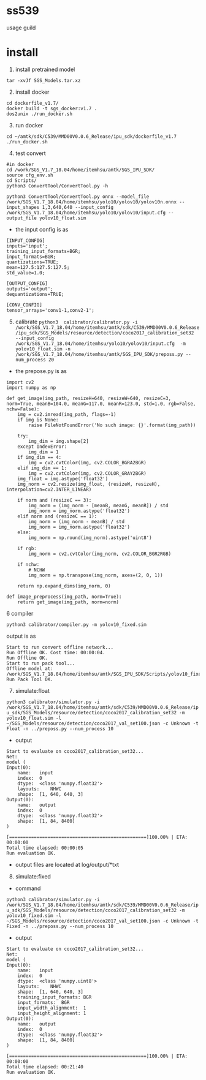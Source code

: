 # ss539
usage guild

# install
1. install pretrained model 
```
tar -xvJf SGS_Models.tar.xz
```
2. install docker
``` 
cd dockerfile_v1.7/
docker build -t sgs_docker:v1.7 .
dos2unix ./run_docker.sh 
```
3. run docker
```
cd ~/amtk/sdk/C539/MMD00V0.0.6_Release/ipu_sdk/dockerfile_v1.7
./run_docker.sh 
```

4. test convert
```
#in docker
cd /work/SGS_V1.7_18.04/home/itemhsu/amtk/SGS_IPU_SDK/
source cfg_env.sh
cd Scripts/
python3 ConvertTool/ConvertTool.py -h
```
```python3 ConvertTool/ConvertTool.py onnx --model_file /work/SGS_V1.7_18.04/home/itemhsu/yolo10/yolov10/yolov10n.onnx --input_shapes 1,3,640,640 --input_config /work/SGS_V1.7_18.04/home/itemhsu/yolo10/yolov10/input.cfg --output_file yolov10_float.sim```
* the input config is as
```
[INPUT_CONFIG]
inputs='input';
training_input_formats=BGR;
input_formats=BGR;
quantizations=TRUE;
mean=127.5:127.5:127.5;
std_value=1.0;

[OUTPUT_CONFIG]
outputs='output';
dequantizations=TRUE;

[CONV_CONFIG]
tensor_arrays='conv1-1,conv2-1';
```

5. calibrate
```python3  calibrator/calibrator.py -i /work/SGS_V1.7_18.04/home/itemhsu/amtk/sdk/C539/MMD00V0.0.6_Release/ipu_sdk/SGS_Models/resource/detection/coco2017_calibration_set32  --input_config /work/SGS_V1.7_18.04/home/itemhsu/yolo10/yolov10/input.cfg  -m yolov10_float.sim -n /work/SGS_V1.7_18.04/home/itemhsu/amtk/SGS_IPU_SDK/preposs.py --num_process 20```
* the prepose.py is as
```
import cv2
import numpy as np

def get_image(img_path, resizeH=640, resizeW=640, resizeC=3, norm=True, meanB=104.0, meanG=117.0, meanR=123.0, std=1.0, rgb=False, nchw=False):
    img = cv2.imread(img_path, flags=-1)
    if img is None:
        raise FileNotFoundError('No such image: {}'.format(img_path))

    try:
        img_dim = img.shape[2]
    except IndexError:
        img_dim = 1
    if img_dim == 4:
        img = cv2.cvtColor(img, cv2.COLOR_BGRA2BGR)
    elif img_dim == 1:
        img = cv2.cvtColor(img, cv2.COLOR_GRAY2BGR)
    img_float = img.astype('float32')
    img_norm = cv2.resize(img_float, (resizeW, resizeH), interpolation=cv2.INTER_LINEAR)

    if norm and (resizeC == 3):
        img_norm = (img_norm - [meanB, meanG, meanR]) / std
        img_norm = img_norm.astype('float32')
    elif norm and (resizeC == 1):
        img_norm = (img_norm - meanB) / std
        img_norm = img_norm.astype('float32')
    else:
        img_norm = np.round(img_norm).astype('uint8')

    if rgb:
        img_norm = cv2.cvtColor(img_norm, cv2.COLOR_BGR2RGB)

    if nchw:
        # NCHW
        img_norm = np.transpose(img_norm, axes=(2, 0, 1))

    return np.expand_dims(img_norm, 0)

def image_preprocess(img_path, norm=True):
    return get_image(img_path, norm=norm)
```
6 compiler
```
python3 calibrator/compiler.py -m yolov10_fixed.sim
```
output is as 
```
Start to run convert offline network...
Run Offline OK. Cost time: 00:00:04.
Run Offline OK.
Start to run pack tool...
Offline model at: /work/SGS_V1.7_18.04/home/itemhsu/amtk/SGS_IPU_SDK/Scripts/yolov10_fixed.sim_sgsimg.img
Run Pack Tool OK.
```
7. simulate:float
   
```python3 calibrator/simulator.py -i /work/SGS_V1.7_18.04/home/itemhsu/amtk/sdk/C539/MMD00V0.0.6_Release/ipu_sdk/SGS_Models/resource/detection/coco2017_calibration_set32 -m yolov10_float.sim -l ~/SGS_Models/resource/detection/coco2017_val_set100.json -c Unknown -t Float -n ../preposs.py --num_process 10```
* output
```
Start to evaluate on coco2017_calibration_set32...
Net:
model (
Input(0):
    name:	input
    index:	0
    dtype:	<class 'numpy.float32'>
    layouts:	NHWC
    shape:	[1, 640, 640, 3]
Output(0):
    name:	output
    index:	0
    dtype:	<class 'numpy.float32'>
    shape:	[1, 84, 8400]
)

[==================================================]100.00% | ETA: 00:00:00
Total time elapsed: 00:00:05
Run evaluation OK.
```
* output files are located at log/output/*txt

8. simulate:fixed
   
* command

```python3 calibrator/simulator.py -i /work/SGS_V1.7_18.04/home/itemhsu/amtk/sdk/C539/MMD00V0.0.6_Release/ipu_sdk/SGS_Models/resource/detection/coco2017_calibration_set32 -m yolov10_fixed.sim -l ~/SGS_Models/resource/detection/coco2017_val_set100.json -c Unknown -t Fixed -n ../preposs.py --num_process 10```

* output
```
Start to evaluate on coco2017_calibration_set32...
Net:
model (
Input(0):
    name:	input
    index:	0
    dtype:	<class 'numpy.uint8'>
    layouts:	NHWC
    shape:	[1, 640, 640, 3]
    training_input_formats:	BGR
    input_formats:	BGR
    input_width_alignment:	1
    input_height_alignment:	1
Output(0):
    name:	output
    index:	0
    dtype:	<class 'numpy.float32'>
    shape:	[1, 84, 8400]
)

[==================================================]100.00% | ETA: 00:00:00
Total time elapsed: 00:21:40
Run evaluation OK.
```
